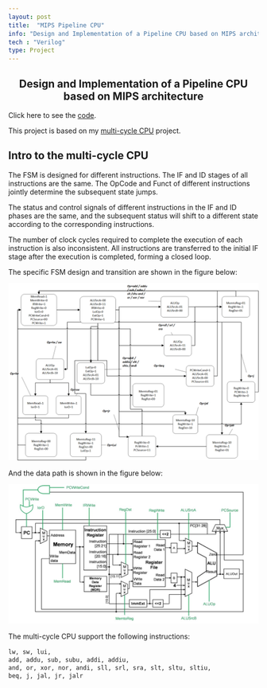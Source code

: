 ```yaml
---
layout: post
title:  "MIPS Pipeline CPU"
info: "Design and Implementation of a Pipeline CPU based on MIPS architecture"
tech : "Verilog"
type: Project
---
```

<h2><center>Design and Implementation of a Pipeline CPU based on MIPS architecture</center></h2>

Click here to see the [code](https://github.com/mtzhang1999/Pipeline-CPU).

This project is based on my [multi-cycle CPU](https://github.com/mtzhang1999/Pipeline-CPU/tree/main/multi-cycle%20CPU) project.

## Intro to the multi-cycle CPU

The FSM is designed for different instructions. The IF and ID stages of all instructions are the same. The OpCode and Funct of different instructions jointly determine the subsequent state jumps.

The status and control signals of different instructions in the IF and ID phases are the same, and the subsequent status will shift to a different state according to the corresponding instructions.

The number of clock cycles required to complete the execution of each instruction is also inconsistent. All instructions are transferred to the initial IF stage after the execution is completed, forming a closed loop.

The specific FSM design and transition are shown in the figure below:

![cpu-1](\imgs\Projects\cpu-1.png)

And the data path is shown in the figure below:

![cpu-2](\imgs\Projects\cpu-2.jpg)

The multi-cycle CPU support the following instructions:

```
lw, sw, lui,
add, addu, sub, subu, addi, addiu,
and, or, xor, nor, andi, sll, srl, sra, slt, sltu, sltiu,
beq, j, jal, jr, jalr
```

